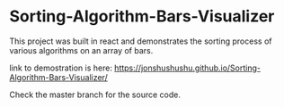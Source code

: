 # Sorting-Algorithm-Bars-Visualizer
This project was built in react and demonstrates the sorting process of various algorithms on an array of bars. 

link to demostration is here: https://jonshushushu.github.io/Sorting-Algorithm-Bars-Visualizer/ 

Check the master branch for the source code.
